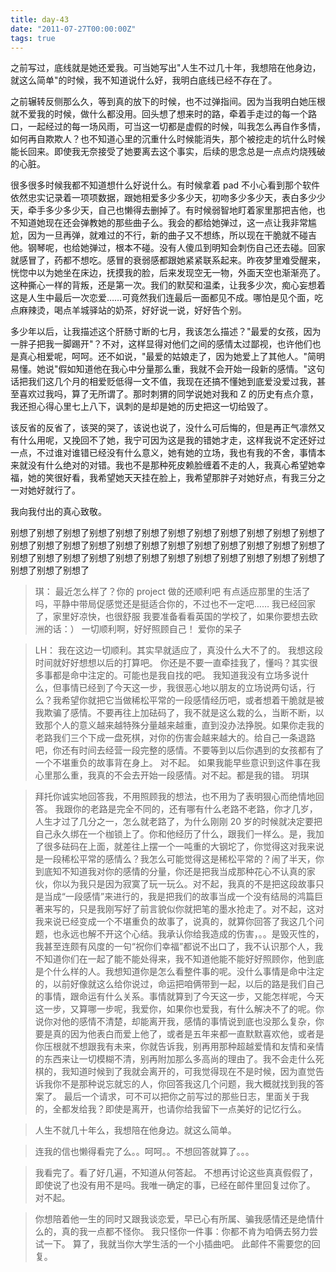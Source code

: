 ```yaml
---
title: day-43
date: "2011-07-27T00:00:00Z"
tags: true
---
```


之前写过，底线就是她还爱我。可当她写出"人生不过几十年，我想陪在他身边，就这么简单"的时候，我不知道说什么好，我明白底线已经不存在了。

之前辗转反侧那么久，等到真的放下的时候，也不过弹指间。因为当我明白她压根就不爱我的时候，做什么都没用。回头想了想来时的路，牵着手走过的每一个路口，一起经过的每一场风雨，可当这一切都是虚假的时候，叫我怎么再自作多情，如何再自欺欺人？也不知道心里的沉重什么时候能消失，那个被挖走的坑什么时候能长回来。即使我无奈接受了她要离去这个事实，后续的思念总是一点点灼烧残破的心脏。

很多很多时候我都不知道想什么好说什么。有时候拿着 pad 不小心看到那个软件依然忠实记录着一项项数据，跟她相爱多少多少天，初吻多少多少天，表白多少少天，牵手多少多少天，自己也懒得去删掉了。有时候弱智地盯着家里那把吉他，也不知道她现在还会弹教她的那些曲子么。我会的都给她弹过，这一点让我非常尴尬，因为一旦再弹，就难过的不行，新的曲子又不想练，所以现在干脆就不碰吉他。钢琴呢，也给她弹过，根本不碰。没有人傻瓜到明知会刺伤自己还去碰。回家就感冒了，药都不想吃。感冒的衰弱感都跟她紧紧联系起来。昨夜梦里难受醒来，恍惚中以为她坐在床边，抚摸我的脸，后来发现空无一物，外面天空也渐渐亮了。这种撕心一样的背叛，还是第一次。我们的默契和温柔，让我多少次，痴心妄想着这是人生中最后一次恋爱……可竟然我们连最后一面都见不成。哪怕是见个面，吃点麻辣烫，喝点羊城驿站的奶茶，好好说一说，好好告个别。

多少年以后，让我描述这个肝肠寸断的七月，我该怎么描述？"最爱的女孩，因为一胖子把我一脚踢开"？不对，这样显得对他们之间的感情太过鄙视，也许他们也是真心相爱呢，呵呵。还不如说，"最爱的姑娘走了，因为她爱上了其他人。"简明易懂。她说"假如知道他在我心中分量那么重，我就不会开始一段新的感情。"这句话把我们这几个月的相爱贬低得一文不值，我现在还搞不懂她到底爱没爱过我，甚至喜欢过我吗，算了无所谓了。那时刺猬的同学说她对我和 Z 的历史有点介意，我还担心得心里七上八下，讽刺的是却是她的历史把这一切给毁了。

该反省的反省了，该哭的哭了，该说也说了，没什么可后悔的，但是再正气凛然又有什么用呢，又挽回不了她，我宁可因为这是我的错她才走，这样我说不定还好过一点，不过谁对谁错已经没有什么意义，她有她的立场，我也有我的不舍，事情本来就没有什么绝对的对错。我也不是那种死皮赖脸缠着不走的人，我真心希望她幸福，她的笑很好看，我希望她天天挂在脸上，我希望那胖子对她好点，有我三分之一对她好就行了。

我向我付出的真心致敬。

别想了别想了别想了别想了别想了别想了别想了别想了别想了别想了别想了别想了别想了别想了别想了别想了别想了别想了别想了别想了别想了别想了别想了别想了别想了别想了别想了别想了别想了别想了别想了别想了别想了别想了别想了别想了别想了别想了别想了

> 琪：
> 最近怎么样了？你的 project 做的还顺利吧
> 有点适应那里的生活了吗，平静中带局促感觉还是挺适合你的，不过也不一定吧……
> 我已经回家了，家里好凉快，也很舒服
> 我要准备看看英国的学校了，如果你要想去欧洲的话：）
> 一切顺利啊，好好照顾自己！
> 爱你的呆子

> LH：
> 我在这边一切顺利。其实早就适应了，真没什么大不了的。
> 我想这段时间就好好想想以后的打算吧。
> 你还是不要一直牵挂我了，懂吗？其实很多事都是命中注定的。可能也是我自找的吧。
> 我知道我没有立场多说什么，但事情已经到了今天这一步，我很恶心地以朋友的立场说两句话，行么？我希望你就把它当做稀松平常的一段感情经历吧，或者想着干脆就是被我欺骗了感情。不要再往上加砝码了，我不就是这么栽的么，当断不断，以致那个人的意义越来越特殊分量越来越重，直到没办法挣脱。如果你走我的老路我们三个下成一盘死棋，对你的伤害会越来越大的。给自己一条退路吧，你还有时间去经营一段完整的感情。不要等到以后你遇到的女孩都有了一个不堪重负的故事背在身上。
> 对不起。
> 如果我能早些意识到这件事在我心里那么重，我真的不会去开始一段感情。对不起。都是我的错。
> 玥琪

> 拜托你诚实地回答我，不用照顾我的想法，也不用为了表明狠心而绝情地回答。
> 我跟你的老路是完全不同的，还有哪有什么老路不老路，你才几岁，人生才过了几分之一，怎么就老路了，为什么刚刚 20 岁的时候就决定要把自己永久绑在一个枷锁上了。你和他经历了什么，跟我们一样么。是，我加了很多砝码在上面，就差往上摆一个一吨重的大钢坨了，你觉得这对我来说是一段稀松平常的感情么？我怎么可能觉得这是稀松平常的？闹了半天，你到底知不知道我对你的感情的分量，你还是把我当成那种花心不认真的家伙，你以为我只是因为寂寞了玩一玩么。对不起，我真的不是把这段故事只是当成“一段感情”来进行的，我是把我们的故事当成一个没有结局的鸿篇巨著来写的，只是我刚写好了前言貌似你就把笔的墨水抢走了。对不起，这对我来说已经变成一个不堪重负的故事了，说真的，就算你回答了我这几个问题，也永远也解不开这个心结。我承认你给我造成的伤害，。。是毁灭性的，我甚至连颇有风度的一句“祝你们幸福”都说不出口了，我不认识那个人，我不知道你们在一起了能不能处得来，我不知道他能不能好好照顾你，他到底是个什么样的人。我想知道你是怎么看整件事的呢。没什么事情是命中注定的，以前好像就这么给你说过，命运把咱俩带到一起，以后的路是我们自己的事情，跟命运有什么关系。事情就算到了今天这一步，又能怎样呢，今天这一步，又算哪一步呢，我爱你，如果你也爱我，有什么解决不了的呢。你说你对他的感情不清楚，却能离开我，感情的事情说到底也没那么复杂，你要是真的因为他表白而爱上他了，或者是五年来都一直默默喜欢他，或者是你压根就不想跟我有未来，你就告诉我，别再用那种超越爱情和友情和亲情的东西来让一切模糊不清，别再附加那么多高尚的理由了。我不会走什么死棋的，我知道时候到了我就会离开的，可我觉得现在不是时候，因为直觉告诉我你不是那种说忘就忘的人，你回答我这几个问题，我大概就找到我的答案了。
> 最后一个请求，可不可以把你之前写过的那些日志，里面关于我的，全都发给我？即使是离开，也请你给我留下一点美好的记忆行么。

> 人生不就几十年么，我想陪在他身边。就这么简单。

> 连我的信也懒得看完了么。。呵呵。。不想回答就算了。。。

> 我看完了。看了好几遍，不知道从何答起。
> 不想再讨论这些真真假假了，即使说了也没有用不是吗。我唯一确定的事，已经在邮件里回复过你了。
> 对不起。

> 你想陪着他一生的同时又跟我谈恋爱，早已心有所属、骗我感情还是绝情什么的，真的我一点都不怪你。
> 我只怪你一件事：你都不肯为咱俩去努力尝试一下。
> 算了，我就当你大学生活的一个小插曲吧。
> 此邮件不需要您的回复。

